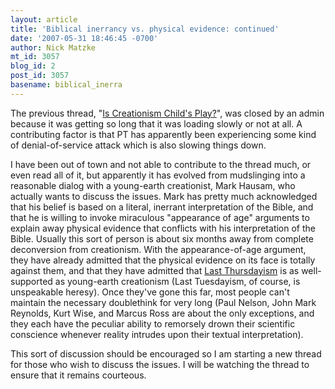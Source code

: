 ```yaml
---
layout: article
title: 'Biblical inerrancy vs. physical evidence: continued'
date: '2007-05-31 18:46:45 -0700'
author: Nick Matzke
mt_id: 3057
blog_id: 2
post_id: 3057
basename: biblical_inerra
---
```

The previous thread, "[Is Creationism Child's Play?](http://www.pandasthumb.org/archives/2007/05/is_creationism.html)", was closed by an admin because it was getting so long that it was loading slowly or not at all.  A contributing factor is that PT has apparently been experiencing some kind of denial-of-service attack which is also slowing things down.

I have been out of town and not able to contribute to the thread much, or even read all of it, but apparently it has evolved from mudslinging into a reasonable dialog with a young-earth creationist, Mark Hausam, who actually wants to discuss the issues.  Mark has pretty much acknowledged that his belief is based on a literal, inerrant interpretation of the Bible, and that he is willing to invoke miraculous "appearance of age" arguments to explain away physical evidence that conflicts with his interpretation of the Bible.  Usually this sort of person is about six months away from complete deconversion from creationism.  With the appearance-of-age argument, they have already admitted that the physical evidence on its face is totally against them, and that they have admitted that [Last Thursdayism](http://en.wikipedia.org/wiki/Last_Thursdayism) is as well-supported as young-earth creationism (Last Tuesdayism, of course, is unspeakable heresy).  Once they've gone this far, most people can't maintain the necessary doublethink for very long (Paul Nelson, John Mark Reynolds, Kurt Wise, and Marcus Ross are about the only exceptions, and they each have the peculiar ability to remorsely drown their scientific conscience whenever reality intrudes upon their textual interpretation).

This sort of discussion should be encouraged so I am starting a new thread for those who wish to discuss the issues.  I will be watching the thread to ensure that it remains courteous.

